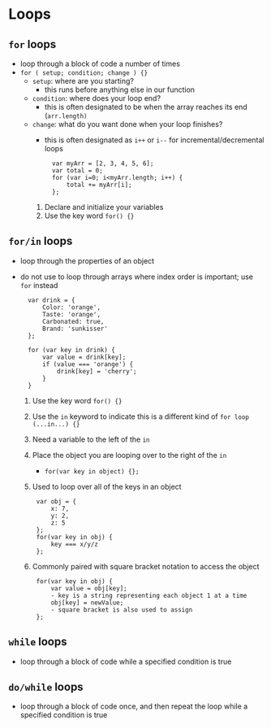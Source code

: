 # Loops

## `for` loops 
- loop through a block of code a number of times 
- `for ( setup; condition; change ) {}`
    - `setup`: where are you starting?  
        - this runs before anything else in our function
    - `condition`: where does your loop end?
        - this is often designated to be when the array reaches its end (`arr.length)`
    - `change`: what do you want done when your loop finishes?
        - this is often designated as `i++` or `i--` for incremental/decremental loops

                var myArr = [2, 3, 4, 5, 6];
                var total = 0;
                for (var i=0; i<myArr.length; i++) {
                    total += myArr[i];
                };

        1. Declare and initialize your variables
        2. Use the key word `for() {}`

## `for/in` loops 
- loop through the properties of an object
- do not use to loop through arrays where index order is important; use `for` instead

        var drink = {
            Color: 'orange',
            Taste: 'orange',
            Carbonated: true,
            Brand: 'sunkisser'
        };

        for (var key in drink) {
            var value = drink[key];
            if (value === 'orange') {
                drink[key] = 'cherry';
            }
        }

    1. Use the key word `for() {}`
    2. Use the `in` keyword to indicate this is a different kind of `for loop (...in...) {}`
    3. Need a variable to the left of the `in`
    4. Place the object you are looping over to the right of the `in`
        - `for(var key in object) {};`
    5. Used to loop over all of the keys in an object

            var obj = {
                x: 7,
                y: 2,
                z: 5
            };
            for(var key in obj) {
                key === x/y/z
            };

    6. Commonly paired with square bracket notation to access the object

            for(var key in obj) {
                var value = obj[key];
                - key is a string representing each object 1 at a time
                obj[key] = newValue;
                - square bracket is also used to assign
            };

## `while` loops 
- loop through a block of code while a specified condition is true

## `do/while` loops 
- loop through a block of code once, and then repeat the loop while a specified condition is true 